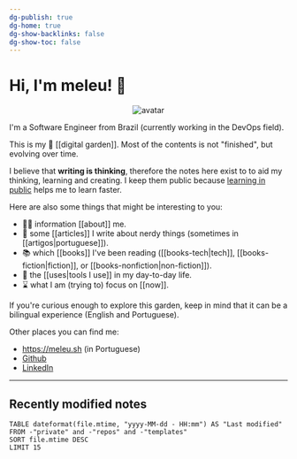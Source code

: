 ```yaml
---
dg-publish: true
dg-home: true
dg-show-backlinks: false
dg-show-toc: false
---
```

# Hi, I'm meleu! 👋

<div style="text-align: center">
  <img src="https://github.com/meleu.png?size=120" alt="avatar">
</div>

I'm a Software Engineer from Brazil (currently working in the DevOps field).

This is my 🌱 [[digital garden]]. Most of the contents is not "finished", but evolving over time.

I believe that **writing is thinking**, therefore the notes here exist to to aid my thinking, learning and creating. I keep them public because [learning in public](https://www.swyx.io/learn-in-public/) helps me to learn faster.

Here are also some things that might be interesting to you:

- 🧑‍💻 information [[about]] me.
- 📰 some [[articles]] I write about nerdy things (sometimes in [[artigos|portuguese]]).
- 📚 which [[books]] I've been reading ([[books-tech|tech]], [[books-fiction|fiction]], or [[books-nonfiction|non-fiction]]).
- 🧰 the [[uses|tools I use]] in my day-to-day life.
- ⌛ what I am (trying to) focus on [[now]].

If you're curious enough to explore this garden, keep in mind that it can be a bilingual experience (English and Portuguese).

Other places you can find me:

- <https://meleu.sh> (in Portuguese)
- [Github](https://github.com/meleu)
- [LinkedIn](https://www.linkedin.com/in/meleu/)

---

## Recently modified notes

```dataview
TABLE dateformat(file.mtime, "yyyy-MM-dd - HH:mm") AS "Last modified"
FROM -"private" and -"repos" and -"templates"
SORT file.mtime DESC
LIMIT 15
```
